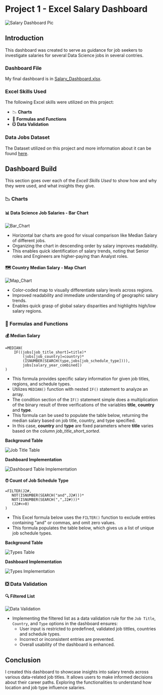 # Project 1 - Excel Salary Dashboard

 ![Salary Dashboard Pic](../Resources/Images/Salary_Dashboard.png)

## Introduction

 This dashboard was created to serve as guidance for job seekers to investigate salaries for several Data Science jobs in several contries.  

### Dashboard File
 My final dashboard is in [Salary_Dashboard.xlsx](Salary_Dashboard.xlsx).

### Excel Skills Used

 The following Excel skills were utilized on this project:

 - 📉 **Charts**
 - 🧮 **Formulas and Functions**
 - ❎ **Data Validation**

### Data Jobs Dataset
 The Dataset utilized on this project and more information about it can be found [here](../Resources/Dataset).

## Dashboard Build

 This section goes over each of the *Excell Skills Used* to show how and why they were used, and what insights they give.

### 📉 Charts

#### 📊 Data Science Job Salaries - Bar Chart

 ![Bar_Chart](../Resources/Images/Salary_Dashboard_Bar_Chart.png)

 - Horizontal bar charts are good for visual comparison like Median Salary of different jobs.
 - Organizing the chart in descending order by salary improves readability.
 - This enables quick identification of salary trends, noting that Senior roles and Engineers are higher-paying than Analyst roles.

#### 🗺️ Country Median Salary - Map Chart

 ![Map_Chart](../Resources/Images/Salary_Dashboard_MapChart.png)
 
 - Color-coded map to visually differentiate salary levels across regions.
 - Improved readability and immediate understanding of geographic salary trends.
 - Enables quick grasp of global salary disparities and highlights high/low salary regions.

### 🧮 Formulas and Functions

#### 💰 Median Salary
```
=MEDIAN(
    IF((jobs[job_title_short]=title)*
        (jobs[job_country]=country)*
        (ISNUMBER(SEARCH(type,jobs[job_schedule_type]))),
        jobs[salary_year_combined])
)
```

 - This formula provides specific salary information for given job titles, regions, and schedule types.
 - Utilizes `MEDIAN()` function with nested `IF()` statement to analyze an array.
 - The condition section of the `IF()` statement simple does a multiplication of the binary result of three verifications of the variables **title**, **country** and **type**.
 - This formula can be used to populate the table below, returning the median salary based on job title, country, and type specified.
 - In this case, **country** and **type** are fixed parameters where **title** varies based on the column *job_title_short_sorted*.

 **Background Table**

 ![Job Title Table](../Resources/Images/Salary_Dashboard_Job_Title_Table.png)

 **Dashboard Implementation**

 ![Dashboard Table Implementation](../Resources/Images/Salary_Dashboard_Dashboard_Implementation.png)

#### ⏰ Count of Job Schedule Type

 ```
 =FILTER(J2#,
    NOT(ISNUMBER(SEARCH("and",J2#)))*
    NOT(ISNUMBER(SEARCH(",",J2#)))*
    (J2#<>0)
)
 ```

 - This Excel formula below uses the `FILTER()` function to exclude entries containing "and" or commas, and omit zero values.
 - This formula populates the table below, which gives us a list of unique job schedule types.
 
 **Background Table**

 ![Types Table](../Resources/Images/Salary_Dashboard_Types.png)
 
 **Dashboard Implementation**

 ![Types Implementation](../Resources/Images/Salary_Dashboard_Type_Implementation.png)

### ❎ Data Validation

#### 🔍 Filtered List  

 ![Data Validation](../Resources/Images/Salary_Dashboard_Data_Validation.gif)

 - Implementing the filtered list as a data validation rule for the `Job Title`, `Country`, and `Type` options in the dashboard ensures:
     - User input is restricted to predefined, validated job tittles, countries and schedule types.
     - Incorrect or inconsistent entries are prevented.
     - Overall usability of the dashboard is enhanced.

## Conclusion

 I created this dashboard to showcase insights into salary trends across various data-related job titles. It allows users to make informed decisions about their career paths. Exploring the functionalities to understand how location and job type influence salaries.
